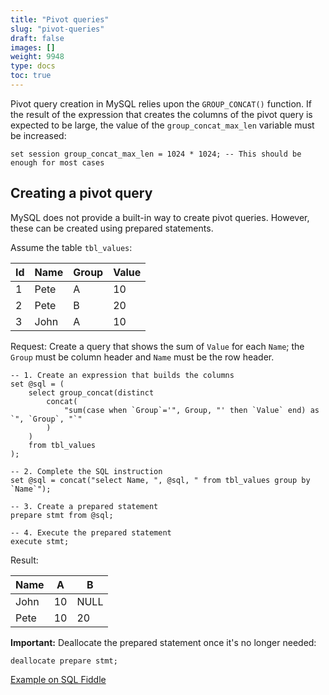 ```yaml
---
title: "Pivot queries"
slug: "pivot-queries"
draft: false
images: []
weight: 9948
type: docs
toc: true
---
```


Pivot query creation in MySQL relies upon the `GROUP_CONCAT()` function. If the result of the expression that creates the columns of the pivot query is expected to be large, the value of the `group_concat_max_len` variable must be increased:

    set session group_concat_max_len = 1024 * 1024; -- This should be enough for most cases

## Creating a pivot query
MySQL does not provide a built-in way to create pivot queries. However, these can be created using prepared statements.

Assume the table `tbl_values`:

| Id     | Name   | Group | Value |
| ------ | ------ | ----- | ----- |
| 1      | Pete   | A     | 10    |
| 2      | Pete   | B     | 20    |
| 3      | John   | A     | 10    |

Request: Create a query that shows the sum of `Value` for each `Name`; the `Group` must be column header and `Name` must be the row header.

    -- 1. Create an expression that builds the columns
    set @sql = (
        select group_concat(distinct 
            concat(
                "sum(case when `Group`='", Group, "' then `Value` end) as `", `Group`, "`"
            )
        ) 
        from tbl_values
    );

    -- 2. Complete the SQL instruction
    set @sql = concat("select Name, ", @sql, " from tbl_values group by `Name`");

    -- 3. Create a prepared statement
    prepare stmt from @sql;

    -- 4. Execute the prepared statement
    execute stmt;

Result:

| Name | A   |  B   |
| ---- | --- | ---- |
| John | 10  | NULL |
| Pete | 10  | 20   |

**Important:** Deallocate the prepared statement once it's no longer needed:

    deallocate prepare stmt;

[Example on SQL Fiddle](http://sqlfiddle.com/#!9/4a3e88/4)


